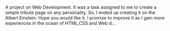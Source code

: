 A project on Web Development.
It was a task assigned to me to create a simple tribute page on any personality.
So, I ended up creating it on the Albert Einstein.
Hope you would like it.
I promise to improve it as I gain more experiences in the ocean of HTML,CSS and Web d...
